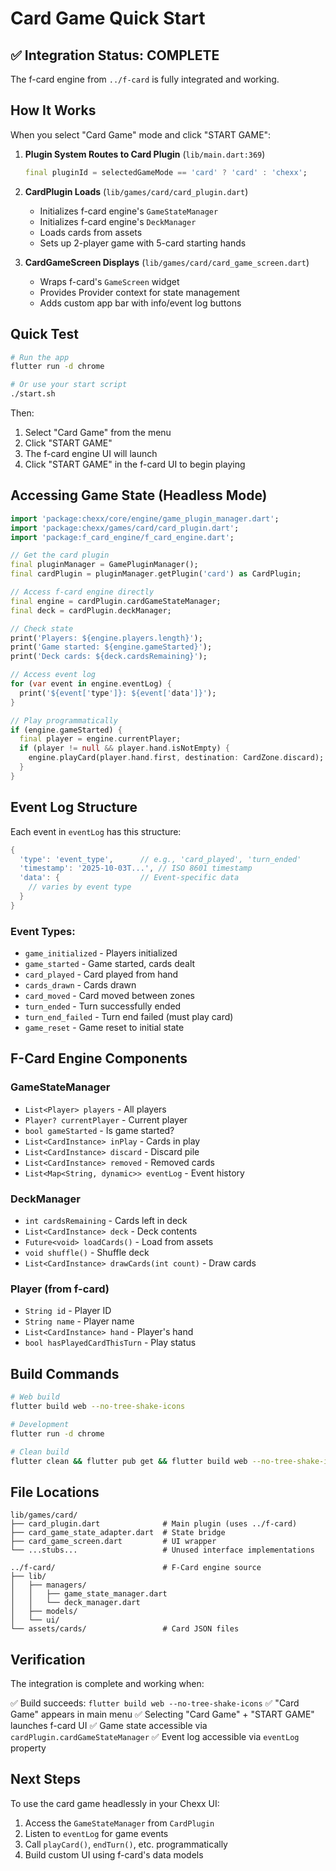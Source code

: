 # Card Game Quick Start

## ✅ Integration Status: COMPLETE

The f-card engine from `../f-card` is fully integrated and working.

## How It Works

When you select "Card Game" mode and click "START GAME":

1. **Plugin System Routes to Card Plugin** (`lib/main.dart:369`)
   ```dart
   final pluginId = selectedGameMode == 'card' ? 'card' : 'chexx';
   ```

2. **CardPlugin Loads** (`lib/games/card/card_plugin.dart`)
   - Initializes f-card engine's `GameStateManager`
   - Initializes f-card engine's `DeckManager`
   - Loads cards from assets
   - Sets up 2-player game with 5-card starting hands

3. **CardGameScreen Displays** (`lib/games/card/card_game_screen.dart`)
   - Wraps f-card's `GameScreen` widget
   - Provides Provider context for state management
   - Adds custom app bar with info/event log buttons

## Quick Test

```bash
# Run the app
flutter run -d chrome

# Or use your start script
./start.sh
```

Then:
1. Select "Card Game" from the menu
2. Click "START GAME"
3. The f-card engine UI will launch
4. Click "START GAME" in the f-card UI to begin playing

## Accessing Game State (Headless Mode)

```dart
import 'package:chexx/core/engine/game_plugin_manager.dart';
import 'package:chexx/games/card/card_plugin.dart';
import 'package:f_card_engine/f_card_engine.dart';

// Get the card plugin
final pluginManager = GamePluginManager();
final cardPlugin = pluginManager.getPlugin('card') as CardPlugin;

// Access f-card engine directly
final engine = cardPlugin.cardGameStateManager;
final deck = cardPlugin.deckManager;

// Check state
print('Players: ${engine.players.length}');
print('Game started: ${engine.gameStarted}');
print('Deck cards: ${deck.cardsRemaining}');

// Access event log
for (var event in engine.eventLog) {
  print('${event['type']}: ${event['data']}');
}

// Play programmatically
if (engine.gameStarted) {
  final player = engine.currentPlayer;
  if (player != null && player.hand.isNotEmpty) {
    engine.playCard(player.hand.first, destination: CardZone.discard);
  }
}
```

## Event Log Structure

Each event in `eventLog` has this structure:

```dart
{
  'type': 'event_type',      // e.g., 'card_played', 'turn_ended'
  'timestamp': '2025-10-03T...', // ISO 8601 timestamp
  'data': {                  // Event-specific data
    // varies by event type
  }
}
```

### Event Types:
- `game_initialized` - Players initialized
- `game_started` - Game started, cards dealt
- `card_played` - Card played from hand
- `cards_drawn` - Cards drawn
- `card_moved` - Card moved between zones
- `turn_ended` - Turn successfully ended
- `turn_end_failed` - Turn end failed (must play card)
- `game_reset` - Game reset to initial state

## F-Card Engine Components

### GameStateManager
- `List<Player> players` - All players
- `Player? currentPlayer` - Current player
- `bool gameStarted` - Is game started?
- `List<CardInstance> inPlay` - Cards in play
- `List<CardInstance> discard` - Discard pile
- `List<CardInstance> removed` - Removed cards
- `List<Map<String, dynamic>> eventLog` - Event history

### DeckManager
- `int cardsRemaining` - Cards left in deck
- `List<CardInstance> deck` - Deck contents
- `Future<void> loadCards()` - Load from assets
- `void shuffle()` - Shuffle deck
- `List<CardInstance> drawCards(int count)` - Draw cards

### Player (from f-card)
- `String id` - Player ID
- `String name` - Player name
- `List<CardInstance> hand` - Player's hand
- `bool hasPlayedCardThisTurn` - Play status

## Build Commands

```bash
# Web build
flutter build web --no-tree-shake-icons

# Development
flutter run -d chrome

# Clean build
flutter clean && flutter pub get && flutter build web --no-tree-shake-icons
```

## File Locations

```
lib/games/card/
├── card_plugin.dart              # Main plugin (uses ../f-card)
├── card_game_state_adapter.dart  # State bridge
├── card_game_screen.dart         # UI wrapper
└── ...stubs...                   # Unused interface implementations

../f-card/                        # F-Card engine source
├── lib/
│   ├── managers/
│   │   ├── game_state_manager.dart
│   │   └── deck_manager.dart
│   ├── models/
│   └── ui/
└── assets/cards/                 # Card JSON files
```

## Verification

The integration is complete and working when:

✅ Build succeeds: `flutter build web --no-tree-shake-icons`
✅ "Card Game" appears in main menu
✅ Selecting "Card Game" + "START GAME" launches f-card UI
✅ Game state accessible via `cardPlugin.cardGameStateManager`
✅ Event log accessible via `eventLog` property

## Next Steps

To use the card game headlessly in your Chexx UI:

1. Access the `GameStateManager` from `CardPlugin`
2. Listen to `eventLog` for game events
3. Call `playCard()`, `endTurn()`, etc. programmatically
4. Build custom UI using f-card's data models
